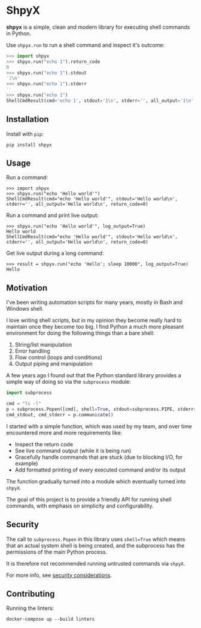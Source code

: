 # ShpyX

**shpyx** is a simple, clean and modern library for executing shell commands in Python.

Use `shpyx.run` to run a shell command and inspect it's outcome:

```python
>>> import shpyx
>>> shpyx.run("echo 1").return_code
0
>>> shpyx.run("echo 1").stdout
'1\n'
>>> shpyx.run("echo 1").stderr
''
>>> shpyx.run("echo 1")
ShellCmdResult(cmd='echo 1', stdout='1\n', stderr='', all_output='1\n', return_code=0)
```

## Installation

Install with `pip`:

```shell
pip install shpyx
```

## Usage

Run a command:

```
>>> import shpyx
>>> shpyx.run("echo 'Hello world'")
ShellCmdResult(cmd="echo 'Hello world'", stdout='Hello world\n', stderr='', all_output='Hello world\n', return_code=0)
```

Run a command and print live output:

```
>>> shpyx.run("echo 'Hello world'", log_output=True)
Hello world
ShellCmdResult(cmd="echo 'Hello world'", stdout='Hello world\n', stderr='', all_output='Hello world\n', return_code=0)
```

Get live output during a long command:

```
>>> result = shpyx.run("echo 'Hello'; sleep 10000", log_output=True)
Hello
```

## Motivation

I've been writing automation scripts for many years, mostly in Bash and Windows shell.

I love writing shell scripts, but in my opinion they become really hard to maintain once they become too big. I find
Python a much more pleasant environment for doing the following things than a bare shell:

1. String/list manipulation
2. Error handling
3. Flow control (loops and conditions)
4. Output piping and manipulation

A few years ago I found out that the Python standard library provides a simple way of doing so
via the `subprocess` module:

```python
import subprocess

cmd = "ls -l"
p = subprocess.Popen([cmd], shell=True, stdout=subprocess.PIPE, stderr=subprocess.PIPE)
cmd_stdout, cmd_stderr = p.communicate()
```

I started with a simple function, which was used by my team, and over time encountered more and more requirements like:

- Inspect the return code
- See live command output (while it is being run)
- Gracefully handle commands that are stuck (due to blocking I/O, for example)
- Add formatted printing of every executed command and/or its output

The function gradually turned into a module which eventually turned into `shpyX`.

The goal of this project is to provide a friendly API for running shell commands, with emphasis on simplicity
and configurability.

## Security

The call to `subprocess.Popen` in this library uses `shell=True` which means that an actual system shell is being
created, and the subprocess has the permissions of the main Python process.

It is therefore not recommended running untrusted commands via `shpyX`.

For more info, see [security considerations](https://docs.python.org/3/library/subprocess.html#security-considerations).

## Contributing

Running the linters:

```shell
docker-compose up --build linters
```
